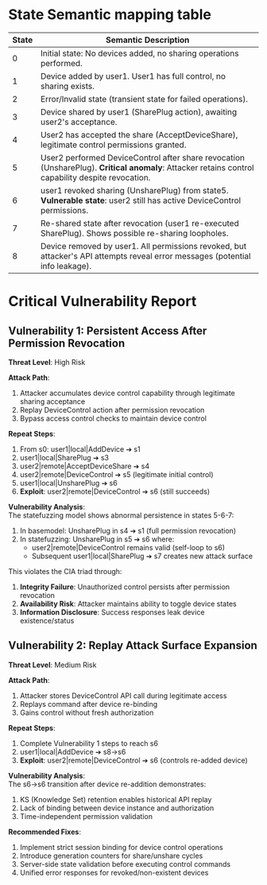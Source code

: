 

# State Semantic mapping table  
State | Semantic Description  
-----|-----  
0 | Initial state: No devices added, no sharing operations performed.  
1 | Device added by user1. User1 has full control, no sharing exists.  
2 | Error/Invalid state (transient state for failed operations).  
3 | Device shared by user1 (SharePlug action), awaiting user2's acceptance.  
4 | User2 has accepted the share (AcceptDeviceShare), legitimate control permissions granted.  
5 | User2 performed DeviceControl after share revocation (UnsharePlug). **Critical anomaly**: Attacker retains control capability despite revocation.  
6 | user1 revoked sharing (UnsharePlug) from state5. **Vulnerable state**: user2 still has active DeviceControl permissions.  
7 | Re-shared state after revocation (user1 re-executed SharePlug). Shows possible re-sharing loopholes.  
8 | Device removed by user1. All permissions revoked, but attacker's API attempts reveal error messages (potential info leakage).  

# Critical Vulnerability Report  
## Vulnerability 1: Persistent Access After Permission Revocation  
**Threat Level**: High Risk  

**Attack Path**:  
1. Attacker accumulates device control capability through legitimate sharing acceptance  
2. Replay DeviceControl action after permission revocation  
3. Bypass access control checks to maintain device control  

**Repeat Steps**:  
1. From s0: user1|local|AddDevice ➔ s1  
2. user1|local|SharePlug ➔ s3  
3. user2|remote|AcceptDeviceShare ➔ s4  
4. user2|remote|DeviceControl ➔ s5 (legitimate initial control)  
5. user1|local|UnsharePlug ➔ s6  
6. **Exploit**: user2|remote|DeviceControl ➔ s6 (still succeeds)  

**Vulnerability Analysis**:  
The statefuzzing model shows abnormal persistence in states 5-6-7:  
1. In basemodel: UnsharePlug in s4 ➔ s1 (full permission revocation)  
2. In statefuzzing: UnsharePlug in s5 ➔ s6 where:  
   - user2|remote|DeviceControl remains valid (self-loop to s6)  
   - Subsequent user1|local|SharePlug ➔ s7 creates new attack surface  

This violates the CIA triad through:  
1. **Integrity Failure**: Unauthorized control persists after permission revocation  
2. **Availability Risk**: Attacker maintains ability to toggle device states  
3. **Information Disclosure**: Success responses leak device existence/status  

## Vulnerability 2: Replay Attack Surface Expansion  
**Threat Level**: Medium Risk  

**Attack Path**:  
1. Attacker stores DeviceControl API call during legitimate access  
2. Replays command after device re-binding  
3. Gains control without fresh authorization  

**Repeat Steps**:  
1. Complete Vulnerability 1 steps to reach s6  
2. user1|local|AddDevice ➔ s8→s6  
3. **Exploit**: user2|remote|DeviceControl ➔ s6 (controls re-added device)  

**Vulnerability Analysis**:  
The s6→s6 transition after device re-addition demonstrates:  
1. KS (Knowledge Set) retention enables historical API replay  
2. Lack of binding between device instance and authorization  
3. Time-independent permission validation  

**Recommended Fixes**:  
1. Implement strict session binding for device control operations  
2. Introduce generation counters for share/unshare cycles  
3. Server-side state validation before executing control commands  
4. Unified error responses for revoked/non-existent devices
